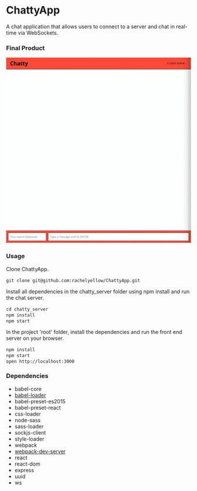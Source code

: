 ChattyApp
=====================

A chat application that allows users to connect to a server and chat in real-time via WebSockets.

### Final Product
!["Chatty messages demo"](https://github.com/rachelyellow/ChattyApp/blob/master/pics/Chatty%20Demo.gif?raw=true)


### Usage

Clone ChattyApp.

```
git clone git@github.com:rachelyellow/ChattyApp.git

```

Install all dependencies in the chatty_server folder using npm install and run the chat server.

```
cd chatty_server
npm install
npm start
```

In the project 'root' folder, install the dependencies and run the front end server on your browser.

```
npm install
npm start
open http://localhost:3000
```


### Dependencies

* babel-core
* [babel-loader](https://github.com/babel/babel-loader)
* babel-preset-es2015
* babel-preset-react
* css-loader
* node-sass
* sass-loader
* sockjs-client
* style-loader
* webpack
* [webpack-dev-server](https://github.com/webpack/webpack-dev-server)
* react
* react-dom
* express
* uuid
* ws



